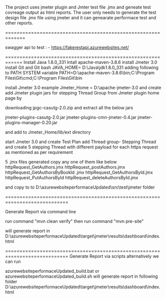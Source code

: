
The project uses jmeter plugin and Jmter test file .jmx and geneate  test covreage output as html reports.
The user only needs to generate the test design file .jmx file using jmeter and it can genearate performace test and other reports.

=============================================================

swagger api to test : - https://fakerestapi.azurewebsites.net/ 

============================================================
Install Java 1.8.0_331
Intall apache-maven-3.8.6
install Jmeter 3.0
install Git and Git bash
JAVA_HOME= D:\Java\jdk1.8.0_331
adding following to PATH SYSTEM variable
PATH=D:\apache-maven-3.8.6\bin;C:\Program Files\Git\cmd;C:\Program Files\Git\bin

install Jmeter 3.0 
example  Jmeter_Home = D:\apache-jmeter-3.0
and create add Jmeter plugin jars for stepping Thread Group
from Jmeter plugin home page by

downloading jpgc-casutg-2.0.zip and extract all the below jars

jmeter-plugins-casutg-2.0.jar
jmeter-plugins-cmn-jmeter-0.4.jar
jmeter-plugins-manager-0.20.jar 

and add to Jmeter_Home/lib/ext directory

start Jmeter 3.0 and create Test Plan add Thread group- Stepping Thread and create 
5 stepping Thread with different payload for each  https request as mentioned as per requirement 

5 .jmx files generated copy any one of them like
below 
httpRequest_GetAuthors.jmx
httpRequest_postAuthors.jmx
httpRequest_GetAuthorsByBookId .jmx
httpRequest_GetAuthorsById.jmx
httpRequest_PutAuthorsById
httpRequest_deleteAuthorsById.jmx

and copy to 
to D:\azurewebsiteperformaceUpdated\src\test\jmeter folder

============================================================================

Generate Report via command line

run command "mvn clean verify"
then 
run command "mvn pre-site"

will generate report in
D:\azurewebsiteperformaceUpdated\target\jmeter\results\dashboard\index.html

============================================================================ 
Generate Report via scripts
alternatively we can run
 
azurewebsiteperformaceUpdated_build.bat or azurewebsiteperformaceUpdated_build.sh
will generate report in following folder
D:\azurewebsiteperformaceUpdated\target\jmeter\results\dashboard\index.html
